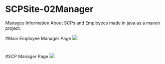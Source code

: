 # SCPSite-02Manager
Manages Information About SCPs and Employees
made in java as a maven project.

#Main Employee Manager Page
<img src="https://cdn.discordapp.com/attachments/854568549125455914/957064926881538048/Screenshot_2022-03-25_165358.png">

#
#SCP Manager Page
<img src="https://cdn.discordapp.com/attachments/854568549125455914/957065026743701525/Screenshot_2022-03-25_165431.png">


